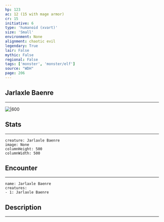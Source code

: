 ```yaml
---
hp: 123
ac: 12 (15 with mage armor)
cr: 15
initiative: 6
type: 'humanoid (xvart)'    
size: 'Small'
environment: None
alignment: chaotic evil
legendary: True
lair: False
mythic: False
regional: False
tags: ['monster', 'monster/elf']
source: "WDH"
page: 206
---
```


## Jarlaxle Baenre
---

![|600](D:/Program%20Files/5e.tools/img/bestiary/WDH/Jarlaxle%20Baenre.jpg)

## Stats
---

```statblock
creature: Jarlaxle Baenre
image: None
columnHeight: 500
columnWidth: 500
```

## Encounter
---

```encounter-table
name: Jarlaxle Baenre
creatures:
- 1: Jarlaxle Baenre
```

## Description
---




